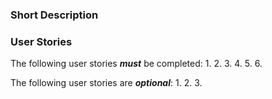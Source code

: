 ### Short Description

### User Stories
The following user stories ***must*** be completed:
1.
2.
3.
4.
5.
6.

The following user stories are ***optional***:
1.
2.
3.

